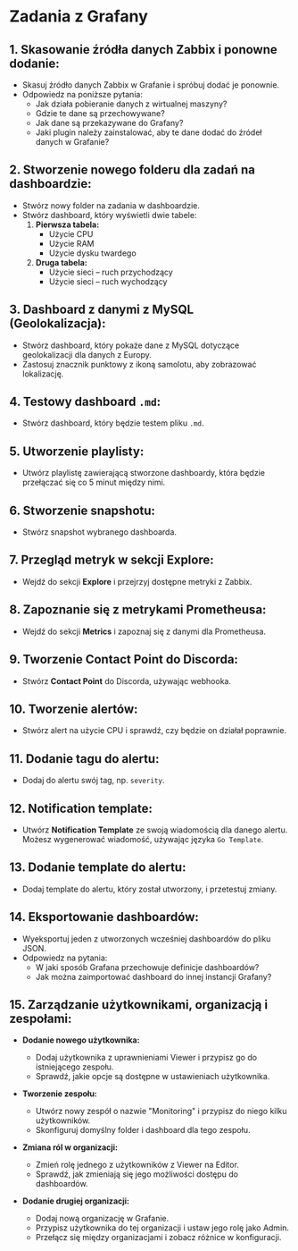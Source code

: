 # Zadania z Grafany

## 1. Skasowanie źródła danych Zabbix i ponowne dodanie:
- Skasuj źródło danych Zabbix w Grafanie i spróbuj dodać je ponownie.
- Odpowiedz na poniższe pytania:
  - Jak działa pobieranie danych z wirtualnej maszyny?
  - Gdzie te dane są przechowywane?
  - Jak dane są przekazywane do Grafany?
  - Jaki plugin należy zainstalować, aby te dane dodać do źródeł danych w Grafanie?

## 2. Stworzenie nowego folderu dla zadań na dashboardzie:
- Stwórz nowy folder na zadania w dashboardzie.
- Stwórz dashboard, który wyświetli dwie tabele:
  1. **Pierwsza tabela:**
     - Użycie CPU
     - Użycie RAM
     - Użycie dysku twardego
  2. **Druga tabela:**
     - Użycie sieci – ruch przychodzący
     - Użycie sieci – ruch wychodzący

## 3. Dashboard z danymi z MySQL (Geolokalizacja):
- Stwórz dashboard, który pokaże dane z MySQL dotyczące geolokalizacji dla danych z Europy.
- Zastosuj znacznik punktowy z ikoną samolotu, aby zobrazować lokalizację.

## 4. Testowy dashboard `.md`:
- Stwórz dashboard, który będzie testem pliku `.md`.

## 5. Utworzenie playlisty:
- Utwórz playlistę zawierającą stworzone dashboardy, która będzie przełączać się co 5 minut między nimi.

## 6. Stworzenie snapshotu:
- Stwórz snapshot wybranego dashboarda.

## 7. Przegląd metryk w sekcji **Explore**:
- Wejdź do sekcji **Explore** i przejrzyj dostępne metryki z Zabbix.

## 8. Zapoznanie się z metrykami Prometheusa:
- Wejdź do sekcji **Metrics** i zapoznaj się z danymi dla Prometheusa.

## 9. Tworzenie Contact Point do Discorda:
- Stwórz **Contact Point** do Discorda, używając webhooka.

## 10. Tworzenie alertów:
- Stwórz alert na użycie CPU i sprawdź, czy będzie on działał poprawnie.

## 11. Dodanie tagu do alertu:
- Dodaj do alertu swój tag, np. `severity`.

## 12. Notification template:
- Utwórz **Notification Template** ze swoją wiadomością dla danego alertu. Możesz wygenerować wiadomość, używając języka `Go Template`.

## 13. Dodanie template do alertu:
- Dodaj template do alertu, który został utworzony, i przetestuj zmiany.

## 14. Eksportowanie dashboardów:
- Wyeksportuj jeden z utworzonych wcześniej dashboardów do pliku JSON.
- Odpowiedz na pytania:
  - W jaki sposób Grafana przechowuje definicje dashboardów?
  - Jak można zaimportować dashboard do innej instancji Grafany?

## 15. Zarządzanie użytkownikami, organizacją i zespołami:
- **Dodanie nowego użytkownika:**
  - Dodaj użytkownika z uprawnieniami Viewer i przypisz go do istniejącego zespołu.
  - Sprawdź, jakie opcje są dostępne w ustawieniach użytkownika.

- **Tworzenie zespołu:**
  - Utwórz nowy zespół o nazwie "Monitoring" i przypisz do niego kilku użytkowników.
  - Skonfiguruj domyślny folder i dashboard dla tego zespołu.

- **Zmiana ról w organizacji:**
  - Zmień rolę jednego z użytkowników z Viewer na Editor.
  - Sprawdź, jak zmieniają się jego możliwości dostępu do dashboardów.

- **Dodanie drugiej organizacji:**
  - Dodaj nową organizację w Grafanie.
  - Przypisz użytkownika do tej organizacji i ustaw jego rolę jako Admin.
  - Przełącz się między organizacjami i zobacz różnice w konfiguracji.
